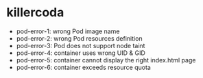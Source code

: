 # killercoda

- pod-error-1: wrong Pod image name
- pod-error-2: wrong Pod resources definition
- pod-error-3: Pod does not support node taint
- pod-error-4: container uses wrong UID & GID
- pod-error-5: container cannot display the right index.html page
- pod-error-6: container exceeds resource quota
